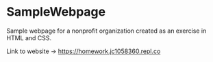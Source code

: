 # SampleWebpage
Sample webpage for a nonprofit organization created as an exercise in HTML and CSS.

Link to website -> https://homework.jc1058360.repl.co
